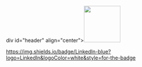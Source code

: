 div id="header" align="center"><IMG SRC="https://media.giphy.com/media/Qo2dupDib32rkTY4hX/giphy.gif" width="100"/>
</div>


https://img.shields.io/badge/LinkedIn-blue?logo=LinkedIn&logoColor=white&style=for-the-badge